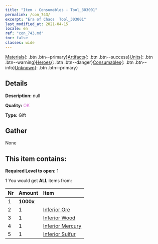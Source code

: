 ```yaml
---
title: "Item - Consumables - Tool_303001"
permalink: /con_743/
excerpt: "Era of Chaos  Tool_303001"
last_modified_at: 2021-04-15
locale: en
ref: "con_743.md"
toc: false
classes: wide
---
```

 [Materials](/Items/){: .btn .btn--primary}[Artifacts](/Items/Artifacts/){: .btn .btn--success}[Units](/Items/Units/){: .btn .btn--warning}[Heroes](/Items/Heroes/){: .btn .btn--danger}[Consumables](/Items/Consumables/){: .btn .btn--info}[Unknown](/Items/Unknown/){: .btn .btn--primary}

## Details
 **Description:** null

 **Quality:** <span style="color: #DA70D6">OK</span>

 **Type:** Gift

## Gather

  None

## This item contains:

 **Required Level to open:** 1

 1 You would get **ALL** items  from:

  | Nr | Amount |     Item    |
  |:---|:-------|:------------|
  | 1 |  **1000x** | <i class="fas fa-coins"/> |  | 
  | 2 | 1 | [Inferior Ore](/Items/mat_1/) |  | 
  | 3 | 1 | [Inferior Wood](/Items/mat_1/) |  | 
  | 4 | 1 | [Inferior Mercury](/Items/mat_2/) |  | 
  | 5 | 1 | [Inferior Sulfur](/Items/mat_3/) |  | 
